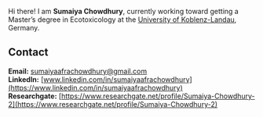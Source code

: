 Hi there! I am **Sumaiya Chowdhury**, currently working toward getting a Master’s degree in Ecotoxicology at the [University of Koblenz-Landau](https://www.uni-koblenz-landau.de/de/landau), Germany.

## Contact
**Email:** sumaiyaafrachowdhury@gmail.com  
**LinkedIn:** [www.linkedin.com/in/sumaiyaafrachowdhury](https://www.linkedin.com/in/sumaiyaafrachowdhury)  
**Researchgate:** [https://www.researchgate.net/profile/Sumaiya-Chowdhury-2](https://www.researchgate.net/profile/Sumaiya-Chowdhury-2)  
